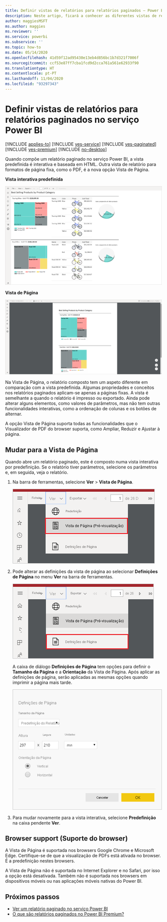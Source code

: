 ```yaml
---
title: Definir vistas de relatórios para relatórios paginados – Power BI
description: Neste artigo, ficará a conhecer as diferentes vistas de relatório disponíveis para relatórios paginados no serviço Power BI.
author: maggiesMSFT
ms.author: maggies
ms.reviewer: ''
ms.service: powerbi
ms.subservice: ''
ms.topic: how-to
ms.date: 05/14/2020
ms.openlocfilehash: 41d59f12ad95430e13eb4d856bc1b7d321f7006f
ms.sourcegitcommit: ccf53e87ff7cba1fcd9d2cca761a561e62933f90
ms.translationtype: HT
ms.contentlocale: pt-PT
ms.lasthandoff: 11/04/2020
ms.locfileid: "93297343"
---
```

# <a name="set-report-views-for-paginated-reports-in-the-power-bi-service"></a>Definir vistas de relatórios para relatórios paginados no serviço Power BI

[!INCLUDE [applies-to](../includes/applies-to.md)] [!INCLUDE [yes-service](../includes/yes-service.md)] [!INCLUDE [yes-paginated](../includes/yes-paginated.md)] [!INCLUDE [yes-premium](../includes/yes-premium.md)] [!INCLUDE [no-desktop](../includes/no-desktop.md)] 

Quando compõe um relatório paginado no serviço Power BI, a vista predefinida é interativa e baseada em HTML. Outra vista de relatório para formatos de página fixa, como o PDF, é a nova opção Vista de Página.

**Vista interativa predefinida**

![Vista Predefinida](media/page-view/power-bi-paginated-default-view.png)

**Vista de Página**

![Vista de Página](media/page-view/power-bi-paginated-page-view.png)

Na Vista de Página, o relatório composto tem um aspeto diferente em comparação com a vista predefinida. Algumas propriedades e conceitos nos relatórios paginados aplicam-se apenas a páginas fixas. A vista é semelhante a quando o relatório é impresso ou exportado. Ainda pode alterar alguns elementos, como valores de parâmetros, mas não tem outras funcionalidades interativas, como a ordenação de colunas e os botões de alternar.

A opção Vista de Página suporta todas as funcionalidades que o Visualizador de PDF do browser suporta, como Ampliar, Reduzir e Ajustar à página.

## <a name="switch-to-page-view"></a>Mudar para a Vista de Página

Quando abre um relatório paginado, este é composto numa vista interativa por predefinição. Se o relatório tiver parâmetros, selecione os parâmetros e, em seguida, veja o relatório.

1. Na barra de ferramentas, selecione **Ver** > **Vista de Página**.

    ![Mudar para a Vista de Página](media/page-view/power-bi-paginated-page-view-dropdown.png)

2. Pode alterar as definições da vista de página ao selecionar **Definições de Página** no menu **Ver** na barra de ferramentas. 

    ![Selecionar Definições de Página](media/page-view/power-bi-paginated-page-settings-dropdown.png)
    
    A caixa de diálogo **Definições de Página** tem opções para definir o **Tamanho da Página** e a **Orientação** da Vista de Página. Após aplicar as definições de página, serão aplicadas as mesmas opções quando imprimir a página mais tarde.
   
    ![Caixa de diálogo Definições de Página](media/page-view/power-bi-paginated-page-settings-dialog.png)

3. Para mudar novamente para a vista interativa, selecione **Predefinição** na caixa pendente **Ver**.

## <a name="browser-support"></a>Browser support (Suporte do browser)

A Vista de Página é suportada nos browsers Google Chrome e Microsoft Edge. Certifique-se de que a visualização de PDFs está ativada no browser. É a predefinição nestes browsers.

A Vista de Página não é suportada no Internet Explorer e no Safari, por isso a opção está desativada. Também não é suportada nos browsers em dispositivos móveis ou nas aplicações móveis nativas do Power BI.  


## <a name="next-steps"></a>Próximos passos

- [Ver um relatório paginado no serviço Power BI](../consumer/paginated-reports-view-power-bi-service.md)
- [O que são relatórios paginados no Power BI Premium?](paginated-reports-report-builder-power-bi.md)
